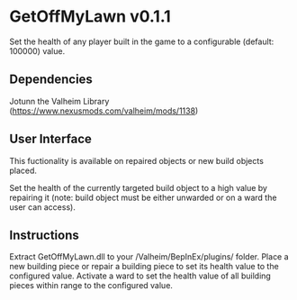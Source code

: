 # GetOffMyLawn v0.1.1
Set the health of any player built in the game to a configurable (default: 100000) value.

## Dependencies
Jotunn the Valheim Library (https://www.nexusmods.com/valheim/mods/1138)

## User Interface
This fuctionality is available on repaired objects or new build objects placed.

Set the health of the currently targeted build object to a high value by repairing it (note: build object must be either unwarded or on a ward the user can access).

## Instructions
Extract GetOffMyLawn.dll to your /Valheim/BepInEx/plugins/ folder.
Place a new building piece or repair a building piece to set its health value to the configured value.
Activate a ward to set the health value of all building pieces within range to the configured value.
